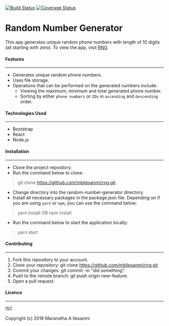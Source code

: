 [![Build Status](https://travis-ci.org/mbilesanmi/rng.svg?branch=master)](https://travis-ci.org/mbilesanmi/rng)
[![Coverage Status](https://coveralls.io/repos/github/mbilesanmi/rng/badge.svg?branch=master)](https://coveralls.io/github/mbilesanmi/rng?branch=master)

# Random Number Generator
This app generates unique random phone numbers with length of 10 digits (all starting with zero).
To view the app, visit [RNG](https://mai-rng.herokuapp.com)

#### Features
---

* Generates unique random phone numbers.
* Uses file storage.
* Operations that can be performed on the generated numbers include:
  - Viewing the maximum, minimum and total generated phone number.
  - Sorting by either `phone numbers` or `IDs` in `ascending` and `descending` order.

#### Technologies Used
---

- Bootstrap
- React
- Node.js

#### Installation
---

- Clone the project repository.
- Run the command below to clone:
> git clone https://github.com/mbilesanmi/rng.git.
- Change directory into the random-number-generator directory.
- Install all necessary packages in the package.json file. Depending on if you are using `yarn` or `npm`, you can use the command below:
> yarn install
OR
> npm install
- Run the command below to start the application locally:
> yarn start


#### Contributing
---

1. Fork this repository to your account.
2. Clone your repository: git clone https://github.com/mbilesanmi/rng.git
4. Commit your changes: git commit -m "did something".
5. Push to the remote branch: git push origin new-feature.
6. Open a pull request.

#### Licence
---

ISC

Copyright (c) 2018 Maranatha A Ilesanmi
